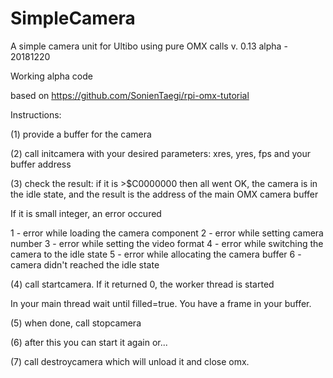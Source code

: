 # SimpleCamera

A simple camera unit for Ultibo using pure OMX calls
v. 0.13 alpha - 20181220

Working alpha code

based on https://github.com/SonienTaegi/rpi-omx-tutorial

Instructions:

(1) provide a buffer for the camera

(2) call initcamera with your desired parameters: xres, yres, fps and your buffer address

(3) check the result: if it is >$C0000000 then all went OK, the camera is in the idle state, and the result is the address of the main OMX camera buffer

If it is small integer, an error occured

   1 - error while loading the camera component
   2 - error while setting camera number
   3 - error while setting the video format
   4 - error while switching the camera to the idle state
   5 - error while allocating the camera buffer
   6 - camera didn't reached the idle state

(4) call startcamera. If it returned 0, the worker thread is started

In your main thread wait until filled=true. You have a frame in your buffer.

(5) when done, call stopcamera

(6) after this you can start it again or...

(7) call destroycamera which will unload it and close omx.

